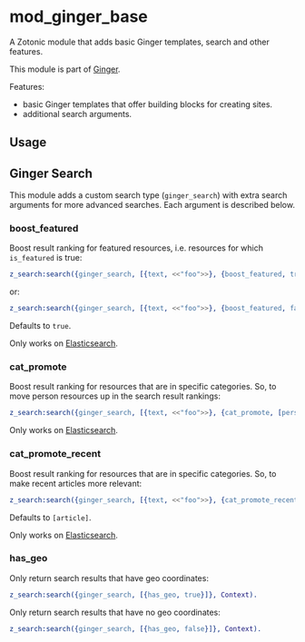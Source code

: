 mod_ginger_base
===============

A Zotonic module that adds basic Ginger templates, search and other features.

This module is part of [Ginger](http://github.com/driebit/ginger).

Features:

* basic Ginger templates that offer building blocks for creating sites.
* additional search arguments.

Usage
-----

## Ginger Search

This module adds a custom search type (`ginger_search`) with extra search
arguments for more advanced searches. Each argument is described below.

### boost_featured

Boost result ranking for featured resources, i.e. resources for which
`is_featured` is true:

```erlang
z_search:search({ginger_search, [{text, <<"foo">>}, {boost_featured, true}]}, Context).
```

or:

```erlang
z_search:search({ginger_search, [{text, <<"foo">>}, {boost_featured, false}]}, Context).
```

Defaults to `true`.

Only works on [Elasticsearch](https://github.com/driebit/mod_elasticsearch).

### cat_promote

Boost result ranking for resources that are in specific categories. So, to move
person resources up in the search result rankings:

```erlang
z_search:search({ginger_search, [{text, <<"foo">>}, {cat_promote, [person]}]}, Context).
```

Only works on [Elasticsearch](https://github.com/driebit/mod_elasticsearch).

### cat_promote_recent

Boost result ranking for resources that are in specific categories. So, to make
recent articles more relevant:

```erlang
z_search:search({ginger_search, [{text, <<"foo">>}, {cat_promote_recent, [person, article]}]}, Context).
```

Defaults to `[article]`.

Only works on [Elasticsearch](https://github.com/driebit/mod_elasticsearch).

### has_geo

Only return search results that have geo coordinates:

```erlang
z_search:search({ginger_search, [{has_geo, true}]}, Context).
```

Only return search results that have no geo coordinates:

```erlang
z_search:search({ginger_search, [{has_geo, false}]}, Context).
```

